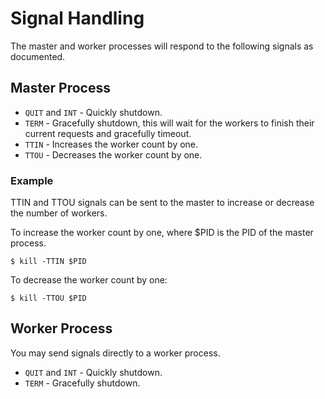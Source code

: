 # Signal Handling

The master and worker processes will respond to the following signals as
documented.

## Master Process

- `QUIT` and `INT` - Quickly shutdown.
- `TERM` - Gracefully shutdown, this will wait for the workers to finish their
  current requests and gracefully timeout.
- `TTIN` - Increases the worker count by one.
- `TTOU` - Decreases the worker count by one.

### Example

TTIN and TTOU signals can be sent to the master to increase or decrease the number of workers.

To increase the worker count by one, where $PID is the PID of the master process.

```
$ kill -TTIN $PID
```

To decrease the worker count by one:

```
$ kill -TTOU $PID
```

## Worker Process

You may send signals directly to a worker process.

- `QUIT` and `INT` - Quickly shutdown.
- `TERM` - Gracefully shutdown.

